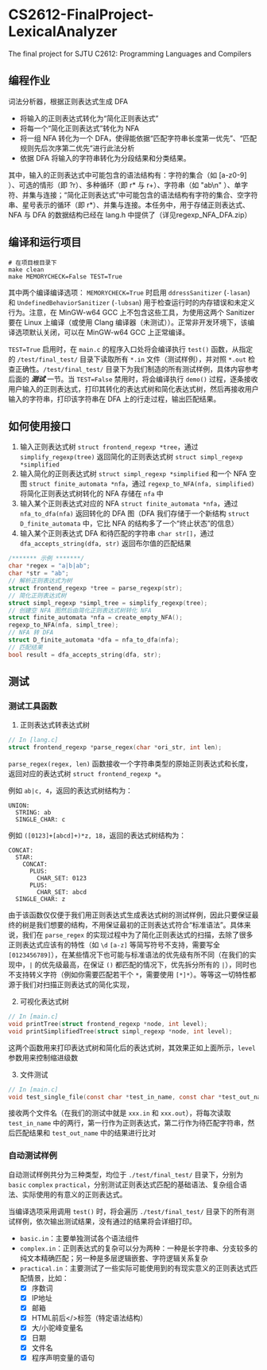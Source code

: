 # CS2612-FinalProject-LexicalAnalyzer
The final project for SJTU C2612: Programming Languages and Compilers

## 编程作业

词法分析器，根据正则表达式生成 DFA

+ 将输入的正则表达式转化为“简化正则表达式”
+ 将每一个“简化正则表达式”转化为 NFA
+ 将一组 NFA 转化为一个 DFA，使得能依据“匹配字符串长度第一优先”、“匹配规则先后次序第二优先”进行此法分析
+ 依据 DFA 将输入的字符串转化为分段结果和分类结果。

其中，输入的正则表达式中可能包含的语法结构有：字符的集合（如 [a-z0-9] ）、可选的情形（即 ?r）、多种循环（即 r* 与 r+）、字符串（如 "ab\n" ）、单字符、并集与连接；“简化正则表达式”中可能包含的语法结构有字符的集合、空字符串、星号表示的循环（即 r*）、并集与连接。本任务中，用于存储正则表达式、 NFA 与 DFA 的数据结构已经在 lang.h 中提供了（详见regexp_NFA_DFA.zip）


## 编译和运行项目

```shell
# 在项目根目录下
make clean
make MEMORYCHECK=False TEST=True
```

其中两个编译编译选项： `MEMORYCHECK=True` 时启用 `ddressSanitizer` (`-lasan`) 和 `UndefinedBehaviorSanitizer` (`-lubsan`) 用于检查运行时的内存错误和未定义行为。注意，在 MinGW-w64 GCC 上不包含这些工具，为使用这两个 Sanitizer 要在 Linux 上编译（或使用 Clang 编译器（未测试））。正常非开发环境下，该编译选项默认关闭，可以在 MinGW-w64 GCC 上正常编译。

`TEST=True` 启用时，在 `main.c` 的程序入口处将会编译执行 `test()` 函数，从指定的 `/test/final_test/` 目录下读取所有 `*.in` 文件（测试样例），并对照 `*.out` 检查正确性。`/test/final_test/` 目录下为我们制造的所有测试样例，具体内容参考后面的 ***测试*** 一节。当 `TEST=False` 禁用时，将会编译执行 `demo()` 过程，逐条接收用户输入的正则表达式，打印其转化的表达式树和简化表达式树，然后再接收用户输入的字符串，打印该字符串在 DFA 上的行走过程，输出匹配结果。


## 如何使用接口

1. 输入正则表达式树 `struct frontend_regexp *tree`，通过 `simplify_regexp(tree)` 返回简化的正则表达式树 `struct simpl_regexp *simplified`
2. 输入简化的正则表达式树 `struct simpl_regexp *simplified` 和一个 NFA 空图 `struct finite_automata *nfa`，通过 `regexp_to_NFA(nfa, simplified)` 将简化正则表达式树转化的 NFA 存储在 `nfa` 中
3. 输入某个正则表达式对应的 NFA `struct finite_automata *nfa`，通过 `nfa_to_dfa(nfa)` 返回转化的 DFA 图（DFA 我们存储于一个新结构 `struct D_finite_automata` 中，它比 NFA 的结构多了一个“终止状态”的信息）
4. 输入某个正则表达式 DFA 和待匹配的字符串 `char str[]`，通过 `dfa_accepts_string(dfa, str)` 返回布尔值的匹配结果

```c
/******* 示例 *******/
char *regex = "a|b|ab";
char *str = "ab";
// 解析正则表达式为树
struct frontend_regexp *tree = parse_regexp(str);
// 简化正则表达式树
struct simpl_regexp *simpl_tree = simplify_regexp(tree);
// 创建空 NFA 图然后由简化正则表达式树转化 NFA
struct finite_automata *nfa = create_empty_NFA();
regexp_to_NFA(nfa, simpl_tree);
// NFA 转 DFA
struct D_finite_automata *dfa = nfa_to_dfa(nfa);
// 匹配结果
bool result = dfa_accepts_string(dfa, str);
```

## 测试

### 测试工具函数

1. 正则表达式转表达式树
```c
// In [lang.c]
struct frontend_regexp *parse_regex(char *ori_str, int len);
```

`parse_regex(regex, len)` 函数接收一个字符串类型的原始正则表达式和长度，返回对应的表达式树 `struct frontend_regexp *`。

例如 `ab|c, 4`，返回的表达式树结构为：
```
UNION:
  STRING: ab
  SINGLE_CHAR: c
```

例如 `([0123]+[abcd]+)*z, 18`，返回的表达式树结构为：
```
CONCAT:
  STAR:
    CONCAT:
      PLUS:
        CHAR_SET: 0123
      PLUS:
        CHAR_SET: abcd
  SINGLE_CHAR: z
```

由于该函数仅仅便于我们用正则表达式生成表达式树的测试样例，因此只要保证最终的树是我们想要的结构，不用保证最初的正则表达式符合“标准语法”。具体来说，我们在 `parse_regex` 的实现过程中为了简化正则表达式的扫描，去除了很多正则表达式应该有的特性（如 `\d` `[a-z]` 等简写符号不支持，需要写全 `[0123456789]`），在某些情况下也可能与标准语法的优先级有所不同（在我们的实现中，`|` 的优先级最高，在保证 `()` 都匹配的情况下，优先拆分所有的 `|`），同时也不支持转义字符（例如你需要匹配若干个 `*`，需要使用 `[*]*`）。等等这一切特性都源于我们对扫描正则表达式的简化实现，


2. 可视化表达式树
```c
// In [main.c]
void printTree(struct frontend_regexp *node, int level);
void printSimplifiedTree(struct simpl_regexp *node, int level);
```

这两个函数用来打印表达式树和简化后的表达式树，其效果正如上面所示，`level` 参数用来控制缩进级数

3. 文件测试
```c
// In [main.c]
void test_single_file(const char *test_in_name, const char *test_out_name);
```

接收两个文件名（在我们的测试中就是 `xxx.in` 和 `xxx.out`），将每次读取 `test_in_name` 中的两行，第一行作为正则表达式，第二行作为待匹配字符串，然后匹配结果和 `test_out_name` 中的结果进行比对

### 自动测试样例

自动测试样例共分为三种类型，均位于 `./test/final_test/` 目录下，分别为 `basic` `complex` `practical`，分别测试正则表达式匹配的基础语法、复杂组合语法、实际使用的有意义的正则表达式。

当编译选项采用调用 `test()` 时，将会遍历 `./test/final_test/` 目录下的所有测试样例，依次输出测试结果，没有通过的结果将会详细打印。

* `basic.in`：主要单独测试各个语法组件
* `complex.in`：正则表达式的复杂可以分为两种：一种是长字符串、分支较多的纯文本精确匹配；另一种是多层逻辑嵌套、字符逻辑关系复杂
* `practical.in`：主要测试了一些实际可能使用到的有现实意义的正则表达式匹配情景，比如：
  * [x] 序数词
  * [x] IP地址
  * [x] 邮箱
  * [x] HTML前后</>标签（特定语法结构）
  * [x] 大/小驼峰变量名
  * [x] 日期
  * [x] 文件名
  * [x] 程序声明变量的语句